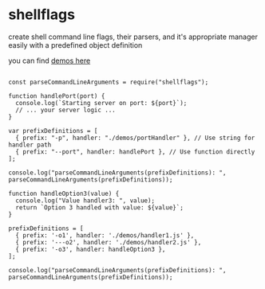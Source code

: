 # shellflags
create shell command line flags, their parsers, and it's appropriate manager easily with a predefined object definition

you can find [demos here](https://github.com/ganeshkbhat/shellflags/tree/main/demos)


```

const parseCommandLineArguments = require("shellflags");

function handlePort(port) {
  console.log(`Starting server on port: ${port}`);
  // ... your server logic ...
}

var prefixDefinitions = [
  { prefix: "-p", handler: "./demos/portHandler" }, // Use string for handler path
  { prefix: "--port", handler: handlePort }, // Use function directly
];

console.log("parseCommandLineArguments(prefixDefinitions): ", parseCommandLineArguments(prefixDefinitions));

function handleOption3(value) {
  console.log("Value handler3: ", value);
  return `Option 3 handled with value: ${value}`;
}

prefixDefinitions = [
  { prefix: '-o1', handler: './demos/handler1.js' },
  { prefix: '---o2', handler: './demos/handler2.js' },
  { prefix: '-o3', handler: handleOption3 },
];

console.log("parseCommandLineArguments(prefixDefinitions): ", parseCommandLineArguments(prefixDefinitions));

```
